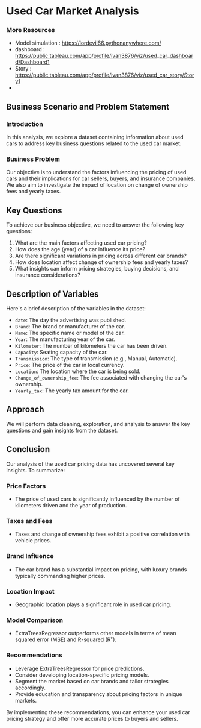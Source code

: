 # Used Car Market Analysis

### More Resources
- Model simulation : https://lordevil66.pythonanywhere.com/
- dashboard : https://public.tableau.com/app/profile/ivan3876/viz/used_car_dashboard/Dashboard1
- Story : https://public.tableau.com/app/profile/ivan3876/viz/used_car_story/Story1
- 
## Business Scenario and Problem Statement

### Introduction
In this analysis, we explore a dataset containing information about used cars to address key business questions related to the used car market.

### Business Problem
Our objective is to understand the factors influencing the pricing of used cars and their implications for car sellers, buyers, and insurance companies. We also aim to investigate the impact of location on change of ownership fees and yearly taxes.

## Key Questions

To achieve our business objective, we need to answer the following key questions:

1. What are the main factors affecting used car pricing?
2. How does the age (year) of a car influence its price?
3. Are there significant variations in pricing across different car brands?
4. How does location affect change of ownership fees and yearly taxes?
5. What insights can inform pricing strategies, buying decisions, and insurance considerations?

## Description of Variables

Here's a brief description of the variables in the dataset:

- `date`: The day the advertising was published.
- `Brand`: The brand or manufacturer of the car.
- `Name`: The specific name or model of the car.
- `Year`: The manufacturing year of the car.
- `Kilometer`: The number of kilometers the car has been driven.
- `Capacity`: Seating capacity of the car.
- `Transmission`: The type of transmission (e.g., Manual, Automatic).
- `Price`: The price of the car in local currency.
- `Location`: The location where the car is being sold.
- `Change_of_ownership_fee`: The fee associated with changing the car's ownership.
- `Yearly_tax`: The yearly tax amount for the car.

## Approach

We will perform data cleaning, exploration, and analysis to answer the key questions and gain insights from the dataset.

## Conclusion

Our analysis of the used car pricing data has uncovered several key insights. To summarize:

### Price Factors

- The price of used cars is significantly influenced by the number of kilometers driven and the year of production.

### Taxes and Fees

- Taxes and change of ownership fees exhibit a positive correlation with vehicle prices.

### Brand Influence

- The car brand has a substantial impact on pricing, with luxury brands typically commanding higher prices.

### Location Impact

- Geographic location plays a significant role in used car pricing.

### Model Comparison

- ExtraTreesRegressor outperforms other models in terms of mean squared error (MSE) and R-squared (R²).

### Recommendations

- Leverage ExtraTreesRegressor for price predictions.
- Consider developing location-specific pricing models.
- Segment the market based on car brands and tailor strategies accordingly.
- Provide education and transparency about pricing factors in unique markets.

By implementing these recommendations, you can enhance your used car pricing strategy and offer more accurate prices to buyers and sellers.


